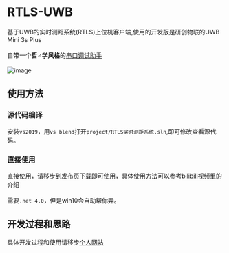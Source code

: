# RTLS-UWB
基于UWB的实时测距系统(RTLS)上位机客户端,使用的开发版是研创物联的UWB Mini 3s Plus<br><br>
自带一个**哲♂学风格**的[串口调试助手](https://github.com/mereithhh/RTLS-UWB/blob/master/img/port.png)<br>
<br>
![image](https://github.com/mereithhh/RTLS-UWB/blob/master/img/main.png) <br>

## 使用方法
### 源代码编译
安装`vs2019`，用`vs blend`打开`project/RTLS实时测距系统.sln`,即可修改查看源代码。
### 直接使用
直接使用，请移步到[发布页](https://github.com/mereithhh/RTLS-UWB/releases)下载即可使用，具体使用方法可以参考[bilibili视频](https://www.bilibili.com/video/BV1V7411k7Pb/)里的介绍<br><br>
需要`.net 4.0`，但是win10会自动帮你弄。

## 开发过程和思路
具体开发过程和使用请移步[个人网站](https://www.mereith.com/post/18/)
